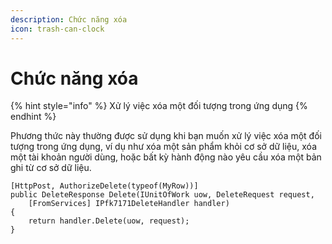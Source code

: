 ```yaml
---
description: Chức năng xóa
icon: trash-can-clock
---
```


# Chức năng xóa

{% hint style="info" %}
Xử lý việc xóa một đối tượng trong ứng dụng
{% endhint %}

Phương thức này thường được sử dụng khi bạn muốn xử lý việc xóa một đối tượng trong ứng dụng, ví dụ như xóa một sản phẩm khỏi cơ sở dữ liệu, xóa một tài khoản người dùng, hoặc bất kỳ hành động nào yêu cầu xóa một bản ghi từ cơ sở dữ liệu.

```
[HttpPost, AuthorizeDelete(typeof(MyRow))]
public DeleteResponse Delete(IUnitOfWork uow, DeleteRequest request,
    [FromServices] IPfk7171DeleteHandler handler)
{
    return handler.Delete(uow, request);
}
```
